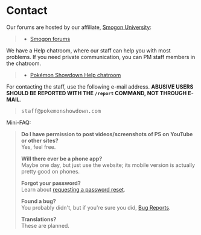 # Contact

Our forums are hosted by our affiliate, [Smogon University](http://smogon.com/):

<blockquote><ul class="nav">
	<li><a class="button nav-first nav-last" href="//smogon.com/forums/">Smogon forums</a></li>
</ul></blockquote><div style="clear:both"></div>

We have a Help chatroom, where our staff can help you with most problems. If you need private communication, you can PM staff members in the chatroom.

<blockquote><ul class="nav">
	<li><a class="button nav-first nav-last" href="//play.pokemonshowdown.com/help">Pokémon Showdown Help chatroom</a></li>
</ul></blockquote><div style="clear:both"></div>

For contacting the staff, use the following e-mail address. <strong>ABUSIVE USERS SHOULD BE REPORTED WITH THE `/report` COMMAND, NOT THROUGH E-MAIL</strong>.

> <kbd>st</kbd><kbd>aff@pok</kbd><kbd>emonshowdown.com</kbd>

Mini-FAQ:

> **Do I have permission to post videos/screenshots of PS on YouTube or other sites?**  
> Yes, feel free.
> 
> **Will there ever be a phone app?**  
> Maybe one day, but just use the website; its mobile version is actually pretty good on phones.
> 
> **Forgot your password?**  
> Learn about [requesting a password reset](https://www.smogon.com/forums/threads/names-passwords-rooms-and-servers-contacting-upper-staff.3538721/).
> 
> **Found a bug?**  
> You probably didn't, but if you're sure you did, [Bug Reports](/bugreports).
> 
> **Translations?**  
> These are planned.
